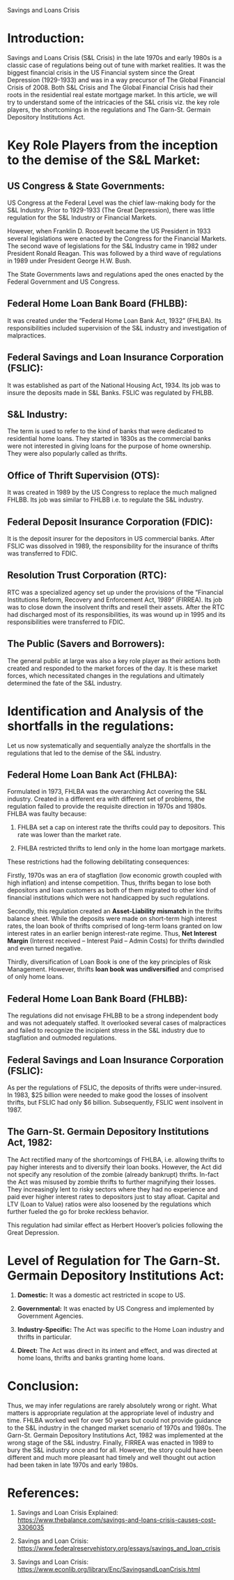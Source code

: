 Savings and Loans Crisis

# Introduction:

Savings and Loans Crisis (S&L Crisis) in the late 1970s and early 1980s
is a classic case of regulations being out of tune with market
realities. It was the biggest financial crisis in the US Financial
system since the Great Depression (1929-1933) and was in a way precursor
of The Global Financial Crisis of 2008. Both S&L Crisis and The Global
Financial Crisis had their roots in the residential real estate mortgage
market. In this article, we will try to understand some of the
intricacies of the S&L crisis viz. the key role players, the
shortcomings in the regulations and The Garn-St. Germain Depository
Institutions Act.

# Key Role Players from the inception to the demise of the S&L Market:

## US Congress & State Governments:

US Congress at the Federal Level was the chief law-making body for the
S&L Industry. Prior to 1929-1933 (The Great Depression), there was
little regulation for the S&L Industry or Financial Markets.

However, when Franklin D. Roosevelt became the US President in 1933
several legislations were enacted by the Congress for the Financial
Markets. The second wave of legislations for the S&L Industry came in
1982 under President Ronald Reagan. This was followed by a third wave of
regulations in 1989 under President George H.W. Bush.

The State Governments laws and regulations aped the ones enacted by the
Federal Government and US Congress.

## Federal Home Loan Bank Board (FHLBB):

It was created under the “Federal Home Loan Bank Act, 1932” (FHLBA). Its
responsibilities included supervision of the S&L industry and
investigation of malpractices.

## Federal Savings and Loan Insurance Corporation (FSLIC): 

It was established as part of the National Housing Act, 1934. Its job
was to insure the deposits made in S&L Banks. FSLIC was regulated by
FHLBB.

## S&L Industry:

The term is used to refer to the kind of banks that were dedicated to
residential home loans. They started in 1830s as the commercial banks
were not interested in giving loans for the purpose of home ownership.
They were also popularly called as thrifts.

## Office of Thrift Supervision (OTS):

It was created in 1989 by the US Congress to replace the much maligned
FHLBB. Its job was similar to FHLBB i.e. to regulate the S&L industry.

## Federal Deposit Insurance Corporation (FDIC):

It is the deposit insurer for the depositors in US commercial banks.
After FSLIC was dissolved in 1989, the responsibility for the insurance
of thrifts was transferred to FDIC.

## Resolution Trust Corporation (RTC):

RTC was a specialized agency set up under the provisions of the
“Financial Institutions Reform, Recovery and Enforcement Act, 1989”
(FIRREA). Its job was to close down the insolvent thrifts and resell
their assets. After the RTC had discharged most of its responsibilities,
its was wound up in 1995 and its responsibilities were transferred to
FDIC.

## The Public (Savers and Borrowers):

The general public at large was also a key role player as their actions
both created and responded to the market forces of the day. It is these
market forces, which necessitated changes in the regulations and
ultimately determined the fate of the S&L industry.

# Identification and Analysis of the shortfalls in the regulations:

Let us now systematically and sequentially analyze the shortfalls in the
regulations that led to the demise of the S&L industry.

## Federal Home Loan Bank Act (FHLBA):

Formulated in 1973, FHLBA was the overarching Act covering the S&L
industry. Created in a different era with different set of problems, the
regulation failed to provide the requisite direction in 1970s and 1980s.
FHLBA was faulty because:

1.  FHLBA set a cap on interest rate the thrifts could pay to
    depositors. This rate was lower than the market rate.

2.  FHLBA restricted thrifts to lend only in the home loan mortgage
    markets.

These restrictions had the following debilitating consequences:

Firstly, 1970s was an era of stagflation (low economic growth coupled
with high inflation) and intense competition. Thus, thrifts began to
lose both depositors and loan customers as both of them migrated to
other kind of financial institutions which were not handicapped by such
regulations.

Secondly, this regulation created an **Asset-Liability mismatch** in the
thrifts balance sheet. While the deposits were made on short-term high
interest rates, the loan book of thrifts comprised of long-term loans
granted on low interest rates in an earlier benign interest-rate regime.
Thus, **Net Interest Margin** (Interest received – Interest Paid – Admin
Costs) for thrifts dwindled and even turned negative.

Thirdly, diversification of Loan Book is one of the key principles of
Risk Management. However, thrifts **loan book was undiversified** and
comprised of only home loans.

## Federal Home Loan Bank Board (FHLBB):

The regulations did not envisage FHLBB to be a strong independent body
and was not adequately staffed. It overlooked several cases of
malpractices and failed to recognize the incipient stress in the S&L
industry due to stagflation and outmoded regulations.

## Federal Savings and Loan Insurance Corporation (FSLIC):

As per the regulations of FSLIC, the deposits of thrifts were
under-insured. In 1983, $25 billion were needed to make good the losses
of insolvent thrifts, but FSLIC had only $6 billion. Subsequently, FSLIC
went insolvent in 1987.

## The Garn-St. Germain Depository Institutions Act, 1982:

The Act rectified many of the shortcomings of FHLBA, i.e. allowing
thrifts to pay higher interests and to diversify their loan books.
However, the Act did not specify any resolution of the zombie (already
bankrupt) thrifts. In-fact the Act was misused by zombie thrifts to
further magnifying their losses. They increasingly lent to risky sectors
where they had no experience and paid ever higher interest rates to
depositors just to stay afloat. Capital and LTV (Loan to Value) ratios
were also loosened by the regulations which further fueled the go for
broke reckless behavior.

This regulation had similar effect as Herbert Hoover’s policies
following the Great Depression.

# Level of Regulation for The Garn-St. Germain Depository Institutions Act:

1.  **Domestic:** It was a domestic act restricted in scope to US.

2.  **Governmental:** It was enacted by US Congress and implemented by
    Government Agencies.

3.  **Industry-Specific:** The Act was specific to the Home Loan
    industry and thrifts in particular.

4.  **Direct:** The Act was direct in its intent and effect, and was
    directed at home loans, thrifts and banks granting home loans.

# Conclusion:

Thus, we may infer regulations are rarely absolutely wrong or right.
What matters is appropriate regulation at the appropriate level of
industry and time. FHLBA worked well for over 50 years but could not
provide guidance to the S&L industry in the changed market scenario of
1970s and 1980s. The Garn-St. Germain Depository Institutions Act, 1982
was implemented at the wrong stage of the S&L industry. Finally, FIRREA
was enacted in 1989 to bury the S&L industry once and for all. However,
the story could have been different and much more pleasant had timely
and well thought out action had been taken in late 1970s and early
1980s.

# References:

1.  Savings and Loan Crisis Explained:
    <https://www.thebalance.com/savings-and-loans-crisis-causes-cost-3306035>

2.  Savings and Loan Crisis:
    <https://www.federalreservehistory.org/essays/savings_and_loan_crisis>

3.  Savings and Loan Crisis:
    <https://www.econlib.org/library/Enc/SavingsandLoanCrisis.html>
